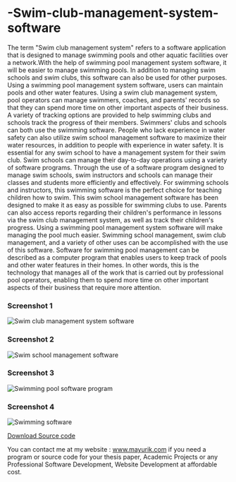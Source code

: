 # -Swim-club-management-system-software
The term "Swim club management system" refers to a software application that is designed to manage swimming pools and other aquatic facilities over a network.With the help of swimming pool management system software, it will be easier to manage swimming pools. In addition to managing swim schools and swim clubs, this software can also be used for other purposes. Using a swimming pool management system software, users can maintain pools and other water features. Using a swim club management system, pool operators can manage swimmers, coaches, and parents' records so that they can spend more time on other important aspects of their business. A variety of tracking options are provided to help swimming clubs and schools track the progress of their members. Swimmers' clubs and schools can both use the swimming software. People who lack experience in water safety can also utilize swim school management software to maximize their water resources, in addition to people with experience in water safety. It is essential for any swim school to have a management system for their swim club. Swim schools can manage their day-to-day operations using a variety of software programs. Through the use of a software program designed to manage swim schools, swim instructors and schools can manage their classes and students more efficiently and effectively. For swimming schools and instructors, this swimming software is the perfect choice for teaching children how to swim. This swim school management software has been designed to make it as easy as possible for swimming clubs to use. Parents can also access reports regarding their children's performance in lessons via the swim club management system, as well as track their children's progress. Using a swimming pool management system software will make managing the pool much easier. Swimming school management, swim club management, and a variety of other uses can be accomplished with the use of this software. Software for swimming pool management can be described as a computer program that enables users to keep track of pools and other water features in their homes. In other words, this is the technology that manages all of the work that is carried out by professional pool operators, enabling them to spend more time on other important aspects of their business that require more attention.


<h3> Screenshot 1</h3>
<img src="https://www.mayurik.com/uploads/P9888/Swim%20club%20management%20system%20software.jpg" alt="Swim club management system software">

<h3>  Screenshot 2</h3>
<img src="https://www.mayurik.com/uploads/P9888/Swim%20school%20management%20software.jpg" alt="Swim school management software">


<h3>  Screenshot 3</h3>
<img src="https://www.mayurik.com/uploads/P9888/Swimming%20pool%20software%20program.jpg" alt="Swimming pool software program">


<h3> Screenshot 4</h3>
<img src="https://www.mayurik.com/uploads/P9888/Swimming%20software.jpg" alt="Swimming software">



<a href="https://www.mayurik.com/source-code/P9888/-swim-club-management-system-software">Download Source code</a>

You can contact me at my website : www.mayurik.com if you need a program or source code for your thesis paper, Academic Projects or any Professional Software Development, Website Development at affordable cost.
